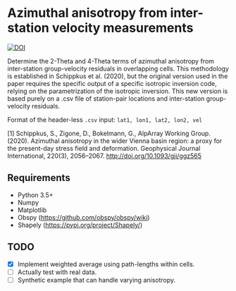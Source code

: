 # Azimuthal anisotropy from inter-station velocity measurements

[![DOI](https://zenodo.org/badge/264389474.svg)](https://zenodo.org/badge/latestdoi/264389474)

Determine the 2-Theta and 4-Theta terms of azimuthal anisotropy from inter-station group-velocity residuals in overlapping cells. This methodology is established in Schippkus et al. (2020), but the original version used in the paper requires the specific output of a specific isotropic inversion code, relying on the parametrization of the isotropic inversion. This new version is based purely on a .csv file of station-pair locations and inter-station group-velocity residuals.

Format of the header-less `.csv` input: `lat1, lon1, lat2, lon2, vel`

[1] Schippkus, S., Zigone, D., Bokelmann, G., AlpArray Working Group. (2020). Azimuthal anisotropy in the wider Vienna basin region: a proxy for the present-day stress field and deformation. Geophysical Journal International, 220(3), 2056–2067. http://doi.org/10.1093/gji/ggz565

## Requirements

- Python 3.5+
- Numpy
- Matplotlib
- Obspy (https://github.com/obspy/obspy/wiki)
- Shapely (https://pypi.org/project/Shapely/)

## TODO

- [x] Implement weighted average using path-lengths within cells.
- [ ] Actually test with real data.
- [ ] Synthetic example that can handle varying anisotropy.
